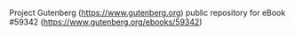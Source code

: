 Project Gutenberg (https://www.gutenberg.org) public repository for
eBook #59342 (https://www.gutenberg.org/ebooks/59342)
